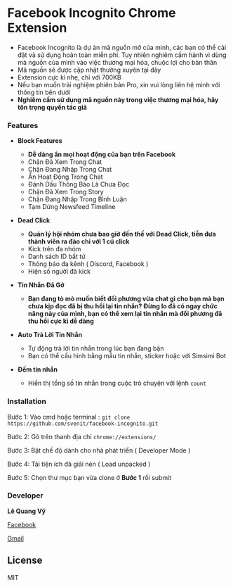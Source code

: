 
# Facebook Incognito Chrome Extension

- Facebook Incognito là dự án mã nguồn mở của mình, các bạn có thể cài đặt và sử dụng hoàn toàn miễn phí. Tuy nhiên nghiêm cấm hành vi dùng mà nguồn của mình vào việc thương mại hóa, chuộc lợi cho bản thân
- Mã nguồn sẽ được cập nhật thường xuyên tại đây
- Extension cực kì nhẹ, chỉ với 700KB
- Nếu bạn muốn trải nghiệm phiên bản Pro, xin vui lòng liên hệ mình với thông tin bên dưới
- **Nghiêm cấm sử dụng mã nguồn này trong việc thương mại hóa, hãy tôn trọng quyền tác giả**

### Features 

- **Block Features**
    + **Dễ dàng ẩn mọi hoạt động của bạn trên Facebook**
    + Chặn Đã Xem Trong Chat
    + Chặn Đang Nhập Trong Chat
    + Ẩn Hoạt Động Trong Chat
    + Đánh Dấu Thông Báo Là Chưa Đọc
    + Chặn Đã Xem Trong Story
    + Chặn Đang Nhập Trong Bình Luận
    + Tạm Dừng Newsfeed Timeline

- **Dead Click**
    + **Quản lý hội nhóm chưa bao giờ đến thế với Dead Click, tiễn đưa thành viên ra đảo chỉ với 1 cú click**
    + Kick trên đa nhóm
    + Danh sách ID bất tử 
    + Thông báo đa kênh ( Discord, Facebook )
    + Hiện số người đã kick

- **Tin Nhắn Đã Gỡ**
    + **Bạn đang tò mò muốn biết đối phương vừa chat gì cho bạn mà bạn chưa kịp đọc đã bị thu hồi lại tin nhắn? Đừng lo đã có ngay chức năng này của mình, bạn có thể xem lại tin nhắn mà đối phương đã thu hồi cực kì dễ dàng**

- **Auto Trả Lời Tin Nhắn**
    + Tự động trả lời tin nhắn trong lúc bạn đang bận
    + Bạn có thể cấu hình bằng mẫu tin nhắn, sticker hoặc với Simsimi Bot

- **Đếm tin nhắn**
    + Hiển thị tổng số tin nhắn trong cuộc trò chuyện với lệnh ``count``

### Installation

Bước 1: Vào cmd hoặc terminal : ``git clone https://github.com/svenit/facebook-incognito.git``

Bước 2: Gõ trên thanh địa chỉ ``chrome://extensions/``

Bước 3: Bật chế độ dành cho nhà phát triển ( Developer Mode )

Bước 4: Tải tiện ích đã giải nén ( Load unpacked )

Bước 5: Chọn thư mục bạn vừa clone ở  **Bước 1** rồi submit

### Developer

**Lê Quang Vỹ**

[Facebook](https://www.facebook.com/sven307)

[Gmail](mailto:lequangvy2k@gmail.com)

License
----

MIT

